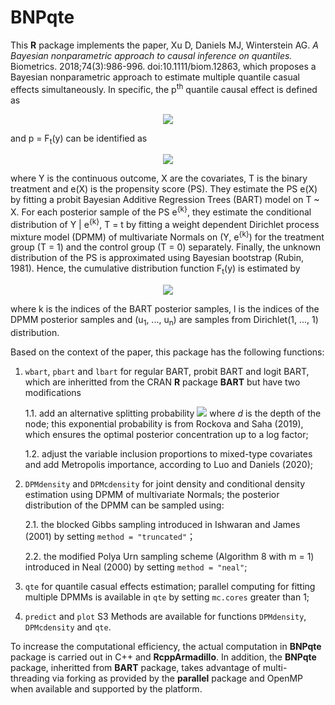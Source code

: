 # BNPqte

This **R** package implements the paper, Xu D, Daniels MJ, Winterstein AG.
*A Bayesian nonparametric approach to causal inference on quantiles.* Biometrics. 2018;74(3):986-996. doi:10.1111/biom.12863,
which proposes a Bayesian nonparametric approach to estimate multiple quantile casual effects simultaneously. In specific, 
the p<sup>th</sup> quantile causal effect is defined as
<p align="center">
  <img src="https://render.githubusercontent.com/render/math?math=F_1^{-1}(p) - F_0^{-1}(p),">
</p>
and p = F<sub>t</sub>(y) can be identified as
<p align="center">
  <img src="https://render.githubusercontent.com/render/math?math=F_t(y) = \int P(Y<y|e(X)=e(x),T=t)dG(e(x)),">
</p>
where Y is the continuous outcome, X are the covariates, T is the binary treatment and e(X) is the propensity score (PS).
They estimate the PS e(X) by fitting a probit Bayesian Additive Regression Trees (BART) model on T ~ X. 
For each posterior sample of the PS e<sup>{k}</sup>, they estimate the conditional distribution of Y | e<sup>{k}</sup>, T = t
by fitting a weight dependent Dirichlet process mixture model (DPMM) of multivariate Normals on (Y, e<sup>{k}</sup>)
for the treatment group (T = 1) and the control group (T = 0) separately.
Finally, the unknown distribution of the PS is approximated using Bayesian bootstrap (Rubin, 1981).
Hence, the cumulative distribution function F<sub>t</sub>(y) is estimated by
<p align="center">
  <img src="https://render.githubusercontent.com/render/math?math=\hat{F}_t(y) = \frac{1}{KL} \sum_{k=1}^K \left\{ \sum_{i=1}^n u_i^k \left[ \sum_{l=1}^L \hat{F}^{\{kl\}}(y | e^{\{k\}} (x_i), T=t) \right] \right\}">
</p>
where k is the indices of the BART posterior samples, l is the indices of the DPMM posterior samples and (u<sub>1</sub>, ..., u<sub>n</sub>) are samples from
Dirichlet(1, ..., 1) distribution.

Based on the context of the paper, this package has the following functions:

1. `wbart`, `pbart` and `lbart` for regular BART, probit BART and logit BART, which are inheritted from the CRAN **R** package **BART** but have two modifications

    1.1. add an alternative splitting probability <img src="https://render.githubusercontent.com/render/math?math=p(d)=\alpha^d"> where *d* is the depth of the node;
  this exponential probability is from Rockova and Saha (2019), which ensures the optimal posterior concentration up to a log factor;
  
    1.2. adjust the variable inclusion proportions to mixed-type covariates and add Metropolis importance, according to Luo and Daniels (2020);
  
2. `DPMdensity` and `DPMcdensity` for joint density and conditional density estimation using DPMM of multivariate Normals; the posterior distribution of the DPMM can be sampled using:

    2.1. the blocked Gibbs sampling introduced in Ishwaran and James (2001) by setting `method = "truncated"`；

    2.2. the modified Polya Urn sampling scheme (Algorithm 8 with m = 1) introduced in Neal (2000) by setting `method = "neal"`;

3. `qte` for quantile casual effects estimation; parallel computing for fitting multiple DPMMs is available in `qte` by setting `mc.cores` greater than 1;

4. `predict` and `plot` S3 Methods are available for functions `DPMdensity`, `DPMcdensity` and `qte`.

To increase the computational efficiency, the actual computation in **BNPqte** package is carried out in C++ and **RcppArmadillo**. In addition,
the **BNPqte** package, inheritted from **BART** package, takes advantage of multi-threading via forking as provided by the **parallel** package and OpenMP
when available and supported by the platform.
